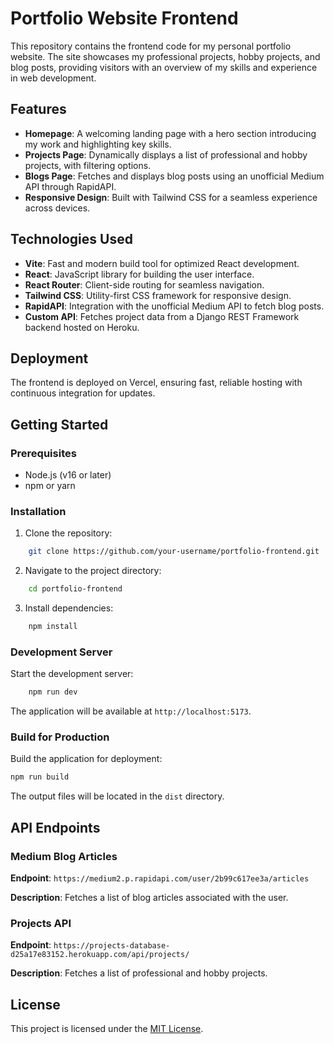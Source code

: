 # Portfolio Website Frontend

This repository contains the frontend code for my personal portfolio website. The site showcases my professional projects, hobby projects, and blog posts, providing visitors with an overview of my skills and experience in web development.

## Features

- **Homepage**: A welcoming landing page with a hero section introducing my work and highlighting key skills.
- **Projects Page**: Dynamically displays a list of professional and hobby projects, with filtering options.
- **Blogs Page**: Fetches and displays blog posts using an unofficial Medium API through RapidAPI.
- **Responsive Design**: Built with Tailwind CSS for a seamless experience across devices.

## Technologies Used

- **Vite**: Fast and modern build tool for optimized React development.
- **React**: JavaScript library for building the user interface.
- **React Router**: Client-side routing for seamless navigation.
- **Tailwind CSS**: Utility-first CSS framework for responsive design.
- **RapidAPI**: Integration with the unofficial Medium API to fetch blog posts.
- **Custom API**: Fetches project data from a Django REST Framework backend hosted on Heroku.

## Deployment

The frontend is deployed on Vercel, ensuring fast, reliable hosting with continuous integration for updates.

## Getting Started

### Prerequisites
- Node.js (v16 or later)
- npm or yarn

### Installation

1. Clone the repository:
```bash
    git clone https://github.com/your-username/portfolio-frontend.git
```

2. Navigate to the project directory:
```bash
    cd portfolio-frontend
```

3. Install dependencies:
```bash
    npm install
```
### Development Server

Start the development server:
```bash
    npm run dev
```
The application will be available at `http://localhost:5173`.

### Build for Production

Build the application for deployment:
```bash
npm run build
```
The output files will be located in the `dist` directory.

## API Endpoints

### Medium Blog Articles

**Endpoint**: `https://medium2.p.rapidapi.com/user/2b99c617ee3a/articles`

**Description**: Fetches a list of blog articles associated with the user.

### Projects API

**Endpoint**: `https://projects-database-d25a17e83152.herokuapp.com/api/projects/`

**Description**: Fetches a list of professional and hobby projects.

## License

This project is licensed under the [MIT License](https://opensource.org/license/mit).